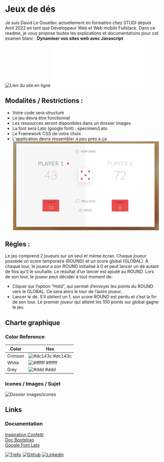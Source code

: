 # Jeux de dés 

Je suis David Le Gouellec actuellement en formation chez STUDI depuis Avril 2022 en 
tant que Développeur Web et Web mobile Fullstack. Dans ce readme, je vous propose toutes les explications et documentations pour cet examen blanc :
**Dynamiser vos sites web avec Javascript**  
![Lien du site en ligne](https://ddlgc.github.io/Jeux-de-des/)
![Lien du sujet](./images/GDWFSDVSWEBAJAVAEXAIII1A-dynamiser-java.pdf)

## Modalités / Restrictions : 
- Votre code sera structuré
- Le jeu devra être fonctionnel
- Les ressources seront disponibles dans un dossier images
- La font sera Lato (google font) : specimen/Lato
- Le Framework CSS de votre choix
- L'application devra ressembler a peu prés a ça 
![Représentation du rendu](./images/Capture%20d’écran.png)

## Règles :  
Le jeu comprend 2 joueurs sur un seul et même écran. 
Chaque joueur possède un score temporaire (ROUND) et un score global (GLOBAL).
À chaque tour, le joueur a son ROUND initialisé à 0 et peut lancer un dé autant de fois qu'il le souhaite. Le 
résultat d’un lancer est ajouté au ROUND. 
Lors de son tour, le joueur peut décider à tout moment de:
- Cliquer sur l’option “Hold”, qui permet d’envoyer les points du ROUND vers le GLOBAL. Ce sera alors le
tour de l’autre joueur.
- Lancer le dé. S’il obtient un 1, son score ROUND est perdu et c’est la fin de son tour.
Le premier joueur qui atteint les 100 points sur global gagne le jeu.

## Charte graphique

### Color Reference

| **Color**             | **Hex**                                                                |
| ----------------- | ------------------------------------------------------------------ |
| Crimson | ![#dc143c](https://via.placeholder.com/10/dc143c?text=+) #dc143c |
| White | ![#ffffff](https://via.placeholder.com/10/ffffff?text=+) #ffffff |
| Grey | ![#ddd](https://via.placeholder.com/10/ddd?text=+) #ddd |


### Icones / Images / Sujet
![Dossier images/icones](./images/)

## Links

### Documentation   
[Inspiration Confetti](https://www.codehim.com/animation-effects/javascript-confetti-explosion-effect/)  
[Doc Bootstrap](https://getbootstrap.com/)  
[Google Font Lato](https://fonts.google.com/?query=lato)  

[![Trello](https://img.shields.io/badge/Trello-0052CC?style=for-the-badge&logo=trello&logoColor=white)](https://trello.com/b/cNpyGhNE/tache)
[![Github](https://img.shields.io/badge/GitHub-100000?style=for-the-badge&logo=github&logoColor=white)](https://github.com/DdLgc/Jeux-de-des)
[![Linkedin](https://img.shields.io/badge/linkedin-0A66C2?style=for-the-badge&logo=linkedin&logoColor=white)](https://www.linkedin.com/in/david-le-gouellec-551322243/)
<!-- [![Portfolio](https://img.shields.io/badge/my_portfolio-000?style=for-the-badge&logo=ko-fi&logoColor=white)](https://katherineoelsner.com/) -->



<!-- Amélioration animation au click et pas au debut de la partie , aller chercher le nom du joueur dans la pop-up du gagnant,animation three.js -->